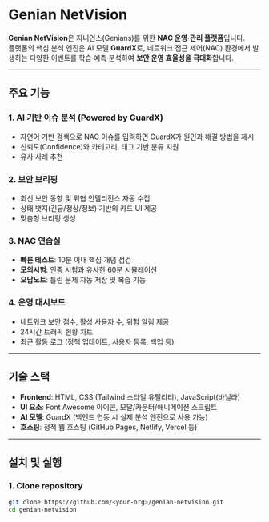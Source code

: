 # Genian NetVision

**Genian NetVision**은 지니언스(Genians)를 위한 **NAC 운영·관리 플랫폼**입니다.  
플랫폼의 핵심 분석 엔진은 AI 모델 **GuardX**로, 네트워크 접근 제어(NAC) 환경에서 발생하는 다양한 이벤트를 학습·예측·분석하여 **보안 운영 효율성을 극대화**합니다.  

---

## 주요 기능

### 1. AI 기반 이슈 분석 (Powered by GuardX)
- 자연어 기반 검색으로 NAC 이슈를 입력하면 GuardX가 원인과 해결 방법을 제시
- 신뢰도(Confidence)와 카테고리, 태그 기반 분류 지원
- 유사 사례 추천

### 2. 보안 브리핑
- 최신 보안 동향 및 위협 인텔리전스 자동 수집
- 상태 뱃지(긴급/정상/정보) 기반의 카드 UI 제공
- 맞춤형 브리핑 생성

### 3. NAC 연습실
- **빠른 테스트**: 10분 이내 핵심 개념 점검  
- **모의시험**: 인증 시험과 유사한 60분 시뮬레이션  
- **오답노트**: 틀린 문제 자동 저장 및 복습 기능  

### 4. 운영 대시보드
- 네트워크 보안 점수, 활성 사용자 수, 위험 알림 제공
- 24시간 트래픽 현황 차트
- 최근 활동 로그 (정책 업데이트, 사용자 등록, 백업 등)  

---

## 기술 스택
- **Frontend**: HTML, CSS (Tailwind 스타일 유틸리티), JavaScript(바닐라)  
- **UI 요소**: Font Awesome 아이콘, 모달/카운터/애니메이션 스크립트  
- **AI 모델**: GuardX (백엔드 연동 시 실제 분석 엔진으로 사용 가능)  
- **호스팅**: 정적 웹 호스팅 (GitHub Pages, Netlify, Vercel 등)  

---

## 설치 및 실행

### 1. Clone repository
```bash
git clone https://github.com/<your-org>/genian-netvision.git
cd genian-netvision
